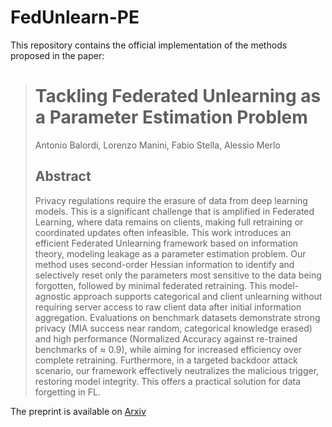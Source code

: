 # FedUnlearn-PE   

This repository contains the official implementation of the methods proposed in the paper:  

> # Tackling Federated Unlearning as a Parameter Estimation Problem
> Antonio Balordi, Lorenzo Manini, Fabio Stella, Alessio Merlo
> ## Abstract
> Privacy regulations require the erasure of data from deep learning models. This is a significant challenge that is amplified in Federated Learning, where data remains on clients, making full retraining or coordinated updates often infeasible. This work introduces an efficient Federated Unlearning framework based on information theory, modeling leakage as a parameter estimation problem. Our method uses second-order Hessian information to identify and selectively reset only the parameters most sensitive to the data being forgotten, followed by minimal federated retraining. This model-agnostic approach supports categorical and client unlearning without requiring server access to raw client data after initial information aggregation. Evaluations on benchmark datasets demonstrate strong privacy (MIA success near random, categorical knowledge erased) and high performance (Normalized Accuracy against re-trained benchmarks of $\approx$ 0.9), while aiming for increased efficiency over complete retraining. Furthermore, in a targeted backdoor attack scenario, our framework effectively neutralizes the malicious trigger, restoring model integrity. This offers a practical solution for data forgetting in FL.

The preprint is available on [Arxiv](https://doi.org/10.48550/arXiv.2508.19065)
